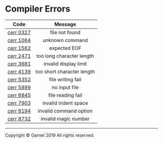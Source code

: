 # Compiler Errors

|Code|Message|
|:-:|:-:|
|[cerr 0327](https://github.com/Garnet3106/chestnut/blob/develop/docs/en/releases/ches0/tools/compiler/errors/cerr0327.md)|file not found|
|[cerr 1064](https://github.com/Garnet3106/chestnut/blob/develop/docs/en/releases/ches0/tools/compiler/errors/cerr1064.md)|unknown command|
|[cerr 1562](https://github.com/Garnet3106/chestnut/blob/develop/docs/en/releases/ches0/tools/compiler/errors/cerr1562.md)|expected EOF|
|[cerr 2471](https://github.com/Garnet3106/chestnut/blob/develop/docs/en/releases/ches0/errors/cerr2471.md)|too long character length|
|[cerr 3681](https://github.com/Garnet3106/chestnut/blob/develop/docs/en/releases/ches0/errors/cerr3681.md)|invalid display limit|
|[cerr 4139](https://github.com/Garnet3106/chestnut/blob/develop/docs/en/releases/ches0/tools/compiler/errors/cerr4139.md)|too short character length|
|[cerr 5352](https://github.com/Garnet3106/chestnut/blob/develop/docs/en/releases/ches0/tools/compiler/errors/cerr5352.md)|file writing fail|
|[cerr 5899](https://github.com/Garnet3106/chestnut/blob/develop/docs/en/releases/ches0/tools/compiler/errors/cerr5899.md)|no input file|
|[cerr 6845](https://github.com/Garnet3106/chestnut/blob/develop/docs/en/releases/ches0/tools/compiler/errors/cerr0845.md)|file reading fail|
|[cerr 7903](https://github.com/Garnet3106/chestnut/blob/develop/docs/en/releases/ches0/tools/compiler/errors/cerr7903.md)|invalid indent space|
|[cerr 8194](https://github.com/Garnet3106/chestnut/blob/develop/docs/en/releases/ches0/tools/compiler/errors/cerr8194.md)|invalid command option|
|[cerr 8732](https://github.com/Garnet3106/chestnut/blob/develop/docs/en/releases/ches0/tools/compiler/errors/cerr8732.md)|invalid magic number|

---

Copyright © Garnet 2019 All rights reserved.
